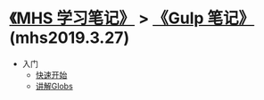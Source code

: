 # [《MHS 学习笔记》] > [《Gulp 笔记》] (mhs2019.3.27)

- 入门
  - [快速开始]
  - [讲解Globs]


##
[《MHS 学习笔记》]: https://mhsnet.github.io/mhsstudynotes/ "《MHS 学习笔记》"
[《Gulp 笔记》]: https://mhsnet.github.io/mhsstudynotes/tools/build/gulp/index.html "《Gulp 笔记》"

[快速开始]: https://mhsnet.github.io/mhsstudynotes/tools/build/gulp/quick-start.html "快速开始"
[讲解Globs]: https://mhsnet.github.io/mhsstudynotes/tools/build/gulp/explain-globs.html "讲解Globs"